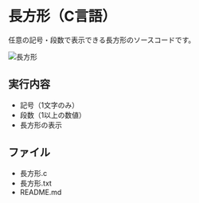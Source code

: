 # 長方形（C言語）
任意の記号・段数で表示できる長方形のソースコードです。

![長方形](https://user-images.githubusercontent.com/84171334/199970531-d4fd21b1-91b7-4827-a0f4-34593a579da5.jpg)

## 実行内容
- 記号（1文字のみ）
- 段数（1以上の数値）
- 長方形の表示

## ファイル
- 長方形.c
- 長方形.txt
- README.md
